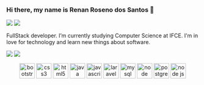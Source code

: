 ### Hi there, my name is Renan Roseno dos Santos 👋
<p align="left">
<a href="https://www.linkedin.com/in/renan-roseno-241b11187/"><img src="https://img.shields.io/badge/LinkedIn-0077B5?style=for-the-badge&logo=linkedin&logoColor=white"></a>
<a href ="https://gitlab.com/RenanRoseno"><img src="https://img.shields.io/badge/GitLab-330F63?style=for-the-badge&logo=gitlab&logoColor=white"></a>
</p> 
<!--
**RenanRoseno/RenanRoseno** is a ✨ _special_ ✨ repository because its `README.md` (this file) appears on your GitHub profile.-->

 FullStack developer. I’m currently studying Computer Science at IFCE. I'm in love for technology and learn new things about software.
<p align="left">
 <img src="https://github-readme-stats.vercel.app/api?username=RenanRoseno&show_icons=true&hide_border=true)"> 

<img src="https://github-readme-stats.vercel.app/api/top-langs/?username=RenanRoseno&layout=compact&hide_border=true">
 
</p>
<p align="center">
    <img src="https://devicons.github.io/devicon/devicon.git/icons/bootstrap/bootstrap-plain.svg" alt="bootstrap" width="40" height="40" />
    <img src="https://devicons.github.io/devicon/devicon.git/icons/css3/css3-original-wordmark.svg" alt="css3" width="40" height="40" />
    <img src="https://devicons.github.io/devicon/devicon.git/icons/html5/html5-original-wordmark.svg" alt="html5"  width="40" height="40"/>
    <img src="https://devicons.github.io/devicon/devicon.git/icons/java/java-original-wordmark.svg" alt="java" width="40" height="40"/> 
    <img src="https://devicons.github.io/devicon/devicon.git/icons/javascript/javascript-original.svg" alt="javascript" width="40" height="40"/>
    <img src="https://devicons.github.io/devicon/devicon.git/icons/laravel/laravel-plain-wordmark.svg" alt="laravel" width="40" height="40"/> 
    <img src="https://devicons.github.io/devicon/devicon.git/icons/mysql/mysql-original-wordmark.svg" alt="mysql" width="40" height="40"/> 
   <img src="https://devicons.github.io/devicon/devicon.git/icons/react/react-original-wordmark.svg" alt="node" width="40" height="40"/>
   <img src="https://devicons.github.io/devicon/devicon.git/icons/postgresql/postgresql-original-wordmark.svg" alt="postgresql" width="40" height="40"/>
  
 
 
  
  <img src="https://devicons.github.io/devicon/devicon.git/icons/nodejs/nodejs-plain.svg" alt="node js" width="40" height="40"/> 
</p>
<!-- 
- 🔭 I’m currently working on ...
- 🌱 I’m currently learning ...
- 👯 I’m looking to collaborate on ...
- 🤔 I’m looking for help with ...
- 💬 Ask me about ...
- 📫 How to reach me: ...
- 😄 Pronouns: ...
- ⚡ Fun fact: ...
-->
